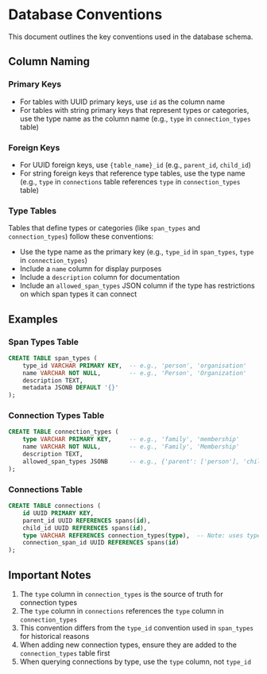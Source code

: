 # Database Conventions

This document outlines the key conventions used in the database schema.

## Column Naming

### Primary Keys
- For tables with UUID primary keys, use `id` as the column name
- For tables with string primary keys that represent types or categories, use the type name as the column name (e.g., `type` in `connection_types` table)

### Foreign Keys
- For UUID foreign keys, use `{table_name}_id` (e.g., `parent_id`, `child_id`)
- For string foreign keys that reference type tables, use the type name (e.g., `type` in `connections` table references `type` in `connection_types` table)

### Type Tables
Tables that define types or categories (like `span_types` and `connection_types`) follow these conventions:
- Use the type name as the primary key (e.g., `type_id` in `span_types`, `type` in `connection_types`)
- Include a `name` column for display purposes
- Include a `description` column for documentation
- Include an `allowed_span_types` JSON column if the type has restrictions on which span types it can connect

## Examples

### Span Types Table
```sql
CREATE TABLE span_types (
    type_id VARCHAR PRIMARY KEY,  -- e.g., 'person', 'organisation'
    name VARCHAR NOT NULL,        -- e.g., 'Person', 'Organization'
    description TEXT,
    metadata JSONB DEFAULT '{}'
);
```

### Connection Types Table
```sql
CREATE TABLE connection_types (
    type VARCHAR PRIMARY KEY,     -- e.g., 'family', 'membership'
    name VARCHAR NOT NULL,        -- e.g., 'Family', 'Membership'
    description TEXT,
    allowed_span_types JSONB      -- e.g., {'parent': ['person'], 'child': ['person']}
);
```

### Connections Table
```sql
CREATE TABLE connections (
    id UUID PRIMARY KEY,
    parent_id UUID REFERENCES spans(id),
    child_id UUID REFERENCES spans(id),
    type VARCHAR REFERENCES connection_types(type),  -- Note: uses type, not type_id
    connection_span_id UUID REFERENCES spans(id)
);
```

## Important Notes
1. The `type` column in `connection_types` is the source of truth for connection types
2. The `type` column in `connections` references the `type` column in `connection_types`
3. This convention differs from the `type_id` convention used in `span_types` for historical reasons
4. When adding new connection types, ensure they are added to the `connection_types` table first
5. When querying connections by type, use the `type` column, not `type_id` 